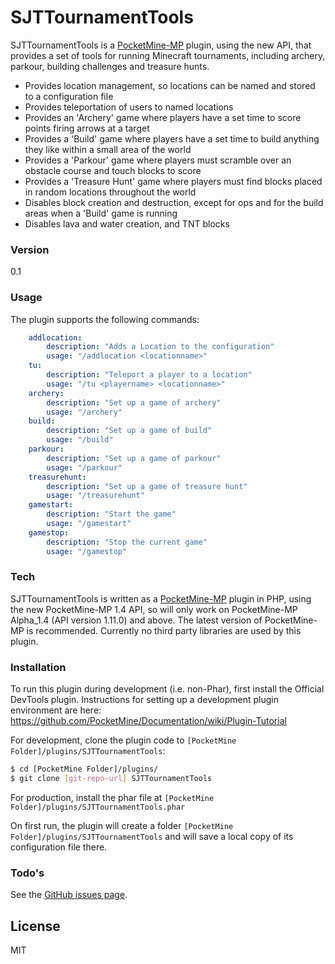 # SJTTournamentTools

SJTTournamentTools is a [PocketMine-MP] plugin, using the new API, that provides a set of tools for running Minecraft tournaments, including archery, parkour, building challenges and treasure hunts.

  - Provides location management, so locations can be named and stored to a configuration file
  - Provides teleportation of users to named locations
  - Provides an 'Archery' game where players have a set time to score points firing arrows at a target
  - Provides a 'Build' game where players have a set time to build anything they like within a small area of the world
  - Provides a 'Parkour' game where players must scramble over an obstacle course and touch blocks to score
  - Provides a 'Treasure Hunt' game where players must find blocks placed in random locations throughout the world
  - Disables block creation and destruction, except for ops and for the build areas when a 'Build' game is running
  - Disables lava and water creation, and TNT blocks


### Version
0.1

### Usage

The plugin supports the following commands:

```yaml
    addlocation:
        description: "Adds a Location to the configuration"
        usage: "/addlocation <locationname>"
    tu:
        description: "Teleport a player to a location"
        usage: "/tu <playername> <locationname>"
    archery:
        description: "Set up a game of archery"
        usage: "/archery"
    build:
        description: "Set up a game of build"
        usage: "/build"
    parkour:
        description: "Set up a game of parkour"
        usage: "/parkour"
    treasurehunt:
        description: "Set up a game of treasure hunt"
        usage: "/treasurehunt"
    gamestart:
        description: "Start the game"
        usage: "/gamestart"
    gamestop:
        description: "Stop the current game"
        usage: "/gamestop"
```

### Tech

SJTTournamentTools is written as a [PocketMine-MP] plugin in PHP, using the new PocketMine-MP 1.4 API, so will only work on PocketMine-MP Alpha_1.4 (API version 1.11.0) and above.  The latest version of PocketMine-MP is recommended.  Currently no third party libraries are used by this plugin.

### Installation

To run this plugin during development (i.e. non-Phar), first install the Official DevTools plugin. Instructions for setting up a development plugin environment are here: https://github.com/PocketMine/Documentation/wiki/Plugin-Tutorial

For development, clone the plugin code to `[PocketMine Folder]/plugins/SJTTournamentTools`:

```sh
$ cd [PocketMine Folder]/plugins/
$ git clone [git-repo-url] SJTTournamentTools
```

For production, install the phar file at `[PocketMine Folder]/plugins/SJTTournamentTools.phar`

On first run, the plugin will create a folder `[PocketMine Folder]/plugins/SJTTournamentTools` and will save a local copy of its configuration file there.


### Todo's

See the [GitHub issues page].


License
----

MIT


[PocketMine-MP]:http://www.pocketmine.net/
[GitHub issues page]:../../issues

